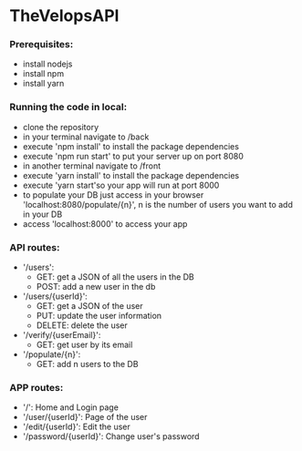 # TheVelopsAPI
### Prerequisites:
- install nodejs
- install npm
- install yarn

### Running the code in local:
- clone the repository
- in your terminal navigate to /back
- execute 'npm install' to install the package dependencies
- execute 'npm run start' to put your server up on port 8080
- in another terminal navigate to /front
- execute 'yarn install' to install the package dependencies
- execute 'yarn start'so your app will run at port 8000
- to populate your DB just access in your browser 'localhost:8080/populate/{n}', n is the number of users you want to add in your DB
- access 'localhost:8000' to access your app
    
### API routes:
- '/users':
    - GET: get a JSON of all the users in the DB
    - POST: add a new user in the db
- '/users/{userId}':
    - GET: get a JSON of the user 
    - PUT: update the user information
    - DELETE: delete the user
- '/verify/{userEmail}':
    - GET: get user by its email
-  '/populate/{n}':
    - GET: add n users to the DB
        
### APP routes:
- '/': Home and Login page
- '/user/{userId}': Page of the user
- '/edit/{userId}': Edit the user
- '/password/{userId}': Change user's password
